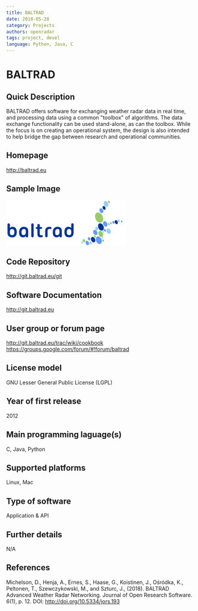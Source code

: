 ```yaml
---
title: BALTRAD
date: 2018-05-28
category: Projects
authors: openradar
tags: project, devel
language: Python, Java, C
---
```


# BALTRAD

## Quick Description

BALTRAD offers software for exchanging weather radar data in real time, and processing data using a common "toolbox" of algorithms. The data exchange functionality can be used stand-alone, as can the toolbox. While the focus is on creating an operational system, the design is also intended to help bridge the gap between research and operational communities.

## Homepage
<http://baltrad.eu>

## Sample Image
![baltrad sample image](../images/BALTRAD-logo-small.png)



## Code Repository

<http://git.baltrad.eu/git>

## Software Documentation

<http://git.baltrad.eu>

## User group or forum page
<http://git.baltrad.eu/trac/wiki/cookbook>
<https://groups.google.com/forum/#!forum/baltrad>

## License model
GNU Lesser General Public License (LGPL)

## Year of first release
2012

## Main programming laguage(s)
C, Java, Python

## Supported platforms
Linux, Mac

## Type of software
Application & API

## Further details
N/A

## References
Michelson, D., Henja, A., Ernes, S., Haase, G., Koistinen, J., Ośródka, K., Peltonen, T., Szewczykowski, M., and Szturc, J., (2018). BALTRAD Advanced Weather Radar Networking. Journal of Open Research Software. 6(1), p. 12. DOI: <http://doi.org/10.5334/jors.193>
